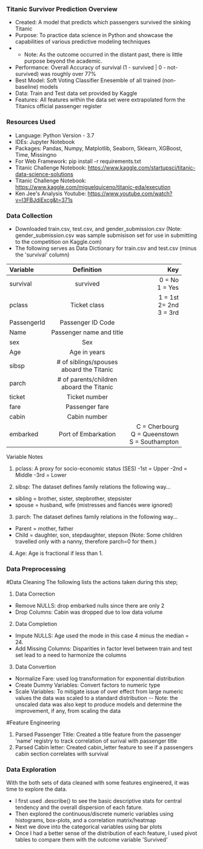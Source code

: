 ### Titanic Survivor Prediction Overview
- Created: A model that predicts which passengers survived the sinking Titanic
- Purpose: To practice data science in Python and showcase the capabilities of various predictive modeling techniques
- - Note: As the outcome occurred in the distant past, there is little purpose beyond the academic.
- Performance: Overall Accuracy of survival (1 - survived | 0 - not-survived) was roughly over 77%
- Best Model: Soft Voting Classifier Enesemble of all trained (non-baseline) models
- Data: Train and Test data set provided by Kaggle
- Features: All features within the data set were extrapolated form the Titanics official passenger register

### Resources Used
- Language: Python Version - 3.7
- IDEs: Jupyter Notebook
- Packages: Pandas, Numpy, Matplotlib, Seaborn, Sklearn, XGBoost, Time, Missingno 
- For Web Framework: pip install -r requirements.txt
- Titanic Challenge Notebook: https://www.kaggle.com/startupsci/titanic-data-science-solutions
- Titanic Challenge Notebook:   https://www.kaggle.com/miguelquiceno/titanic-eda/execution
- Ken Jee's Analysis Youtube:    https://www.youtube.com/watch?v=I3FBJdiExcg&t=371s

### Data Collection
- Downloaded train.csv, test.csv, and gender_submission.csv (Note: gender_submission.csv was sample submisison set for use in submitting to the competition on Kaggle.com)
- The following serves as Data Dictionary for train.csv and test.csv (minus the 'survival' column)

| Variable      | Definition              | Key                      |
| :---          |       :----:            |                     ---: |
| survival      | survived                | 0 = No <br> 1 = Yes          |
| pclass        | Ticket class            | 1 = 1st <br> 2= 2nd <br> 3 = 3rd |
| PassengerId   | Passenger ID Code       |                          |
| Name          | Passenger name and title|                          |
| sex           | Sex                     |                          |
| Age           | Age in years            |                          |
| sibsp         | # of siblings/spouses <br> aboard the Titanic       |                          |
| parch         | # of parents/children <br> aboard the Titanic       |                          |
| ticket        | Ticket number           |                          |
| fare          | Passenger fare          |                          |
| cabin         | Cabin number            |                          |
| embarked      | Port of Embarkation     | C = Cherbourg <br> Q = Queenstown <br> S = Southampton                         |

Variable Notes
1. pclass: A proxy for socio-economic status (SES)
-1st = Upper
-2nd = Middle
-3rd = Lower

2. sibsp: The dataset defines family relations the following way...
- sibling = brother, sister, stepbrother, stepsister
- spouse = husband, wife (mistresses and fiancés were ignored)

3. parch: The dataset defines family relations in the following way...
- Parent = mother, father
- Child = daughter, son, stepdaughter, stepson (Note: Some children travelled only with a nanny, therefore parch=0 for them.)

4. Age: Age is fractional if less than 1. 

### Data Preprocessing
 #Data Cleaning
 The following lists the actions taken during this step;
 1. Data Correction
 - Remove NULLS: drop embarked nulls since there are only 2
 - Drop Columns: Cabin was dropped due to low data volume
 2. Data Completion
 - Impute NULLS: Age used the mode in this case 4 minus the median = 24.
 - Add Missing Columns: Disparities in factor level between train and test set lead to a need to harmonize the columns
 3. Data Convertion
 - Normalize Fare: used log transformation for exponential distribution
 - Create Dummy Variables: Convert factors to numeric type 
 - Scale Variables: To mitigate issue of over effect from large numeric values the data was scaled to a standard distribution
 -- Note: the unscaled data was also kept to produce models and determine the improvement, if any, from scaling the data

 #Feature Engineering
 1. Parsed Passenger Title: Created a title feature from the passenger 'name' registry to track correlation of surival with passenger title
 2. Parsed Cabin letter: Created cabin_letter feature to see if a passengers cabin section correlates with survival

### Data Exploration
With the both sets of data cleaned with some features engineered, it was time to explore the data.
- I first used .describe() to see the basic descriptive stats for central tendency and the overall dispersion of each fature.
- Then explored the continuous/discrete numeric variables using histograms, box-plots, and a correlation matrix/heatmap
- Next we dove into the categorical variables using bar plots
- Once I had a better sense of the distribution of each feature, I used pivot tables to compare them with the outcome variable 'Survived'

